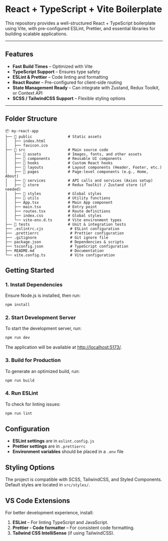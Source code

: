 # React + TypeScript + Vite Boilerplate

This repository provides a well-structured React + TypeScript boilerplate using Vite, with pre-configured ESLint, Prettier, and essential libraries for building scalable applications.

---

## Features

- **Fast Build Times** – Optimized with Vite
- **TypeScript Support** – Ensures type safety
- **ESLint & Prettier** – Code linting and formatting
- **React Router** – Pre-configured for client-side routing
- **State Management Ready** – Can integrate with Zustand, Redux Toolkit, or Context API
- **SCSS / TailwindCSS Support** – Flexible styling options

---

## Folder Structure

```
📦 my-react-app
├── 📂 public                # Static assets
│   ├── index.html
│   ├── favicon.ico
├── 📂 src                   # Main source code
│   ├── 📂 assets            # Images, fonts, and other assets
│   ├── 📂 components        # Reusable UI components
│   ├── 📂 hooks             # Custom React hooks
│   ├── 📂 layouts           # Layout components (Header, Footer, etc.)
│   ├── 📂 pages             # Page-level components (e.g., Home, About)
│   ├── 📂 services          # API calls and services (Axios setup)
│   ├── 📂 store             # Redux Toolkit / Zustand store (if needed)
│   ├── 📂 styles            # Global styles
│   ├── 📂 utils             # Utility functions
│   ├── App.tsx             # Main App component
│   ├── main.tsx            # Entry point
│   ├── routes.tsx          # Route definitions
│   ├── index.css           # Global styles
│   └── vite-env.d.ts       # Vite environment types
├── 📂 tests                 # Unit & integration tests
├── .eslintrc.cjs            # ESLint configuration
├── .prettierrc              # Prettier configuration
├── .gitignore               # Git ignore file
├── package.json             # Dependencies & scripts
├── tsconfig.json            # TypeScript configuration
├── README.md                # Documentation
└── vite.config.ts           # Vite configuration
```

## Getting Started

### 1. Install Dependencies

Ensure Node.js is installed, then run:

```sh
npm install
```

### 2. Start Development Server

To start the development server, run:

```sh
npm run dev
```

The application will be available at [http://localhost:5173/](http://localhost:5173/).

### 3. Build for Production

To generate an optimized build, run:

```sh
npm run build
```

### 4. Run ESLint

To check for linting issues:

```sh
npm run lint
```

## Configuration

- **ESLint settings** are in `eslint.config.js`
- **Prettier settings** are in `.prettierrc`
- **Environment variables** should be placed in a `.env` file

## Styling Options

The project is compatible with SCSS, TailwindCSS, and Styled Components. Default styles are located in `src/styles/`.

## VS Code Extensions

For better development experience, install:

1. **ESLint** – For linting TypeScript and JavaScript.
2. **Prettier - Code formatter** – For consistent code formatting.
3. **Tailwind CSS IntelliSense** (if using TailwindCSS).
